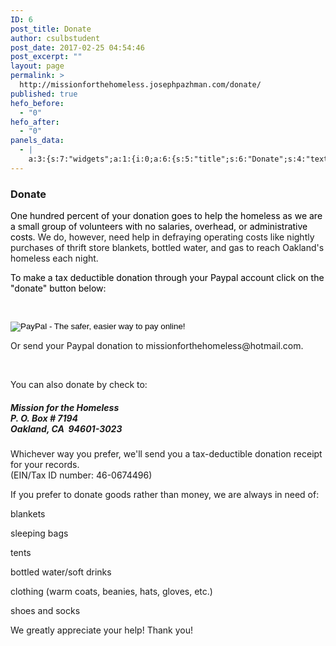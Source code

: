 ```yaml
---
ID: 6
post_title: Donate
author: csulbstudent
post_date: 2017-02-25 04:54:46
post_excerpt: ""
layout: page
permalink: >
  http://missionforthehomeless.josephpazhman.com/donate/
published: true
hefo_before:
  - "0"
hefo_after:
  - "0"
panels_data:
  - |
    a:3:{s:7:"widgets";a:1:{i:0;a:6:{s:5:"title";s:6:"Donate";s:4:"text";s:1413:"<p><span style="color: #000000;">One hundred percent of your donation goes to help the homeless as we are a small group of volunteers with no salaries, overhead, or administrative costs. </span>We do, however, need help in defraying operating costs like nightly purchases of thrift store blankets, bottled water, and gas to reach Oakland's homeless each night.</p><p><span style="color: #000000;">To make a tax deductible donation through your Paypal account click on the "donate" button below:</span></p><p> </p><form action="https://www.paypal.com/cgi-bin/webscr" method="post" target="_top"><input alt="PayPal - The safer, easier way to pay online!" name="submit" src="https://www.paypalobjects.com/en_US/i/btn/btn_donateCC_LG.gif" type="image" /></form><p>Or send your Paypal donation to missionforthehomeless@hotmail.com.</p><p> </p><p>You can also donate by check to:</p><h5>Mission for the Homeless<br /> P. O. Box # 7194<br /> Oakland, CA  94601-3023</h5><p>Whichever way you prefer, we'll send you a tax-deductible donation receipt for your records.<br /> (EIN/Tax ID number: 46-0674496)</p><p>If you prefer to donate goods rather than money, we are always in need of:</p><p>blankets</p><p>sleeping bags</p><p>tents</p><p>bottled water/soft drinks</p><p>clothing (warm coats, beanies, hats, gloves, etc.)</p><p>shoes and socks</p><p>We greatly appreciate your help! Thank you!</p><div><p> </p></div>";s:20:"text_selected_editor";s:7:"tinymce";s:5:"autop";b:1;s:12:"_sow_form_id";s:13:"58e7cf22e639c";s:11:"panels_info";a:6:{s:5:"class";s:31:"SiteOrigin_Widget_Editor_Widget";s:4:"grid";i:0;s:4:"cell";i:0;s:2:"id";i:0;s:9:"widget_id";s:36:"9447cbc8-f44e-4d47-af0c-a885b402fad7";s:5:"style";a:2:{s:27:"background_image_attachment";b:0;s:18:"background_display";s:4:"tile";}}}}s:5:"grids";a:1:{i:0;a:2:{s:5:"cells";i:1;s:5:"style";a:0:{}}}s:10:"grid_cells";a:1:{i:0;a:2:{s:4:"grid";i:0;s:6:"weight";i:1;}}}
---
```

<h3 class="widget-title">Donate</h3>
<p><span style="color: #000000;">One hundred percent of your donation goes to help the homeless as we are a small group of volunteers with no salaries, overhead, or administrative costs.&nbsp;</span>We do, however, need help in defraying operating costs like nightly purchases of thrift store blankets, bottled water, and gas to reach Oakland's homeless each night.</p>
<p><span style="color: #000000;">To make a tax deductible donation through your Paypal account click on the "donate" button below:</span></p>
<p>&nbsp;</p>
<form action="https://www.paypal.com/cgi-bin/webscr" method="post" target="_top"><input alt="PayPal - The safer, easier way to pay online!" name="submit" src="https://www.paypalobjects.com/en_US/i/btn/btn_donateCC_LG.gif" type="image"></form>
<p>Or send your Paypal donation to missionforthehomeless@hotmail.com.</p>
<p>&nbsp;</p>
<p>You can also donate by check to:</p>
<h5>Mission for the Homeless<br>
P. O. Box # 7194<br>
Oakland, CA&nbsp; 94601-3023</h5>
<p>Whichever way you prefer, we'll send you a tax-deductible donation receipt for your records.<br>
(EIN/Tax ID number: 46-0674496)</p>
<p>If you prefer to donate goods rather than money, we are always in need of:</p>
<p>blankets</p>
<p>sleeping bags</p>
<p>tents</p>
<p>bottled water/soft drinks</p>
<p>clothing (warm coats, beanies, hats, gloves, etc.)</p>
<p>shoes and socks</p>
<p>We greatly appreciate your help! Thank you!</p>
&nbsp;<p></p>